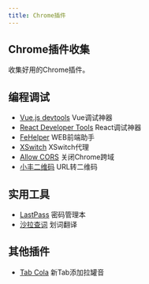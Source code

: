 ```yaml
---
title: Chrome插件
---
```

## Chrome插件收集
收集好用的Chrome插件。

## 编程调试

* [Vue.js devtools](https://chrome.google.com/webstore/detail/vuejs-devtools/nhdogjmejiglipccpnnnanhbledajbpd?hl=zh-CN) Vue调试神器
* [React Developer Tools](https://chrome.google.com/webstore/detail/react-developer-tools/fmkadmapgofadopljbjfkapdkoienihi?hl=zh-CN)  React调试神器
* [FeHelper](https://chrome.google.com/webstore/detail/web%E5%89%8D%E7%AB%AF%E5%8A%A9%E6%89%8Bfehelper/pkgccpejnmalmdinmhkkfafefagiiiad?hl=zh-CN) WEB前端助手
* [XSwitch](https://chrome.google.com/webstore/detail/xswitch/idkjhjggpffolpidfkikidcokdkdaogg) XSwitch代理
* [Allow CORS](https://chrome.google.com/webstore/detail/allow-cors-access-control/lhobafahddgcelffkeicbaginigeejlf?hl=zh-CN) 关闭Chrome跨域
* [小丰二维码](https://chrome.google.com/webstore/detail/%E5%B0%8F%E4%B8%B0%E4%BA%8C%E7%BB%B4%E7%A0%81/anamdmjnllfgnoamcnlafmhemfcppbbc?hl=zh-CN) URL转二维码

## 实用工具

* [LastPass](https://chrome.google.com/webstore/detail/lastpass-free-password-ma/hdokiejnpimakedhajhdlcegeplioahd?hl=zh-CN) 密码管理本
* [沙拉查词](https://chrome.google.com/webstore/detail/%E6%B2%99%E6%8B%89%E6%9F%A5%E8%AF%8D-%E8%81%9A%E5%90%88%E8%AF%8D%E5%85%B8%E5%88%92%E8%AF%8D%E7%BF%BB%E8%AF%91/cdonnmffkdaoajfknoeeecmchibpmkmg?hl=zh-CN) 划词翻译

## 其他插件
* [Tab Cola](https://chrome.google.com/webstore/detail/tab-cola/icdphajhndamimeleigndjlofmcpgjho/related) 新Tab添加拉罐音